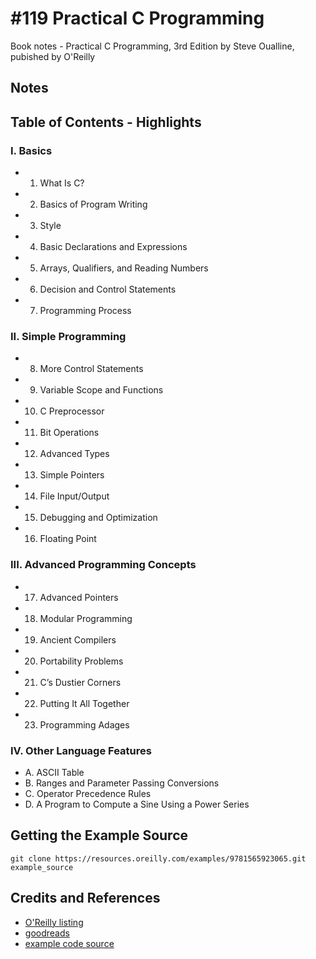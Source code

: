 # #119 Practical C Programming

Book notes - Practical C Programming, 3rd Edition by Steve Oualline, pubished by O'Reilly

## Notes

## Table of Contents - Highlights

### I. Basics

* 1. What Is C?
* 2. Basics of Program Writing
* 3. Style
* 4. Basic Declarations and Expressions
* 5. Arrays, Qualifiers, and Reading Numbers
* 6. Decision and Control Statements
* 7. Programming Process

### II. Simple Programming

* 8. More Control Statements
* 9. Variable Scope and Functions
* 10. C Preprocessor
* 11. Bit Operations
* 12. Advanced Types
* 13. Simple Pointers
* 14. File Input/Output
* 15. Debugging and Optimization
* 16. Floating Point

### III. Advanced Programming Concepts

* 17. Advanced Pointers
* 18. Modular Programming
* 19. Ancient Compilers
* 20. Portability Problems
* 21. C’s Dustier Corners
* 22. Putting It All Together
* 23. Programming Adages

### IV. Other Language Features

* A. ASCII Table
* B. Ranges and Parameter Passing Conversions
* C. Operator Precedence Rules
* D. A Program to Compute a Sine Using a Power Series

## Getting the Example Source

```
git clone https://resources.oreilly.com/examples/9781565923065.git example_source
```

## Credits and References

* [O'Reilly listing](https://learning.oreilly.com/library/view/practical-c-programming/1565923065/)
* [goodreads](https://www.goodreads.com/book/show/574686.Practical_C_Programming)
* [example code source](https://resources.oreilly.com/examples/9781565923065)
